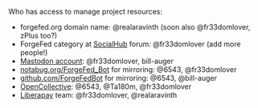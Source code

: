 Who has access to manage project resources:

- forgefed.org domain name: @realaravinth (soon also @fr33domlover, zPlus too?)
- ForgeFed category at [SocialHub](https://socialhub.activitypub.rocks/c/software/forgefed/60) forum: @fr33domlover (add more people!)
- [Mastodon account](https://floss.social/@forgefed): @fr33domlover, bill-auger
- [notabug.org/ForgeFed_Bot](https://notabug.org/ForgeFed_Bot) for mirroring: @6543, @fr33domlover
- [github.com/ForgeFedBot](https://github.com/ForgeFedBot) for mirroring: @6543, @bill-auger
- [OpenCollective](https://opencollective.com/forgefed): @6543, @Ta180m, @fr33domlover
- [Liberapay](https://liberapay.com/ForgeFed) team: @fr33domlover, @realaravinth

[SocialHub]:        https://socialhub.activitypub.rocks
[Mastodon account]: https://floss.social/@forgefed
